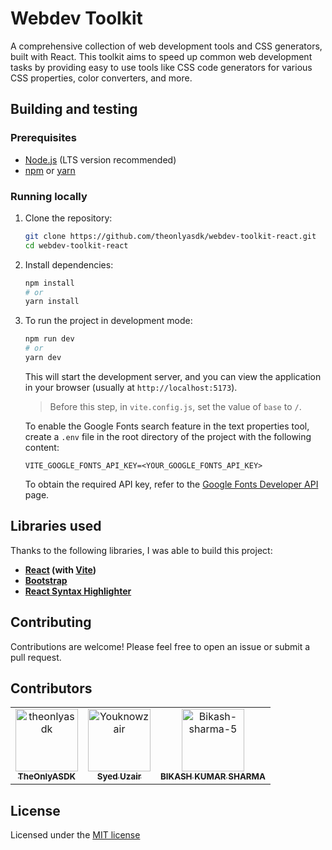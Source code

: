 # Webdev Toolkit

A comprehensive collection of web development tools and CSS generators, built with React. This toolkit aims to speed up common web development tasks by providing easy to use tools like CSS code generators for various CSS properties, color converters, and more.

## Building and testing

### Prerequisites

*   [Node.js](https://nodejs.org/) (LTS version recommended)
*   [npm](https://www.npmjs.com/) or [yarn](https://yarnpkg.com/)

### Running locally

1.  Clone the repository:
    ```bash
    git clone https://github.com/theonlyasdk/webdev-toolkit-react.git
    cd webdev-toolkit-react
    ```
2.  Install dependencies:
    ```bash
    npm install
    # or
    yarn install
    ```
3.  To run the project in development mode:
    ```bash
    npm run dev
    # or
    yarn dev
    ```
    This will start the development server, and you can view the application in your browser (usually at `http://localhost:5173`).
    
    > Before this step, in `vite.config.js`, set the value of `base` to `/`.
    
    To enable the Google Fonts search feature in the text properties tool, create a `.env` file in the root directory of the project with the following content:
    ```plaintext
    VITE_GOOGLE_FONTS_API_KEY=<YOUR_GOOGLE_FONTS_API_KEY>
    ```
    To obtain the required API key, refer to the [Google Fonts Developer API](https://developers.google.com/fonts/docs/developer_api) page.

## Libraries used
Thanks to the following libraries, I was able to build this project:
*   **[React](https://react.dev/) (with [Vite](https://vite.dev/))**
*   **[Bootstrap](https://getbootstrap.com/)**
*   **[React Syntax Highlighter](https://www.npmjs.com/package/react-syntax-highlighter)**

## Contributing

Contributions are welcome! Please feel free to open an issue or submit a pull request.

## Contributors

<!-- readme: theonlyasdk,contributors -start -->
<table>
	<tbody>
		<tr>
            <td align="center">
                <a href="https://github.com/theonlyasdk">
                    <img src="https://avatars.githubusercontent.com/u/168300808?v=4" width="100;" alt="theonlyasdk"/>
                    <br />
                    <sub><b>TheOnlyASDK</b></sub>
                </a>
            </td>
            <td align="center">
                <a href="https://github.com/Youknowzair">
                    <img src="https://avatars.githubusercontent.com/u/80479109?v=4" width="100;" alt="Youknowzair"/>
                    <br />
                    <sub><b>Syed Uzair</b></sub>
                </a>
            </td>
            <td align="center">
                <a href="https://github.com/Bikash-sharma-5">
                    <img src="https://avatars.githubusercontent.com/u/174730877?v=4" width="100;" alt="Bikash-sharma-5"/>
                    <br />
                    <sub><b>BIKASH KUMAR SHARMA</b></sub>
                </a>
            </td>
		</tr>
	<tbody>
</table>
<!-- readme: theonlyasdk,contributors -end -->

## License

Licensed under the [MIT license](LICENSE)

